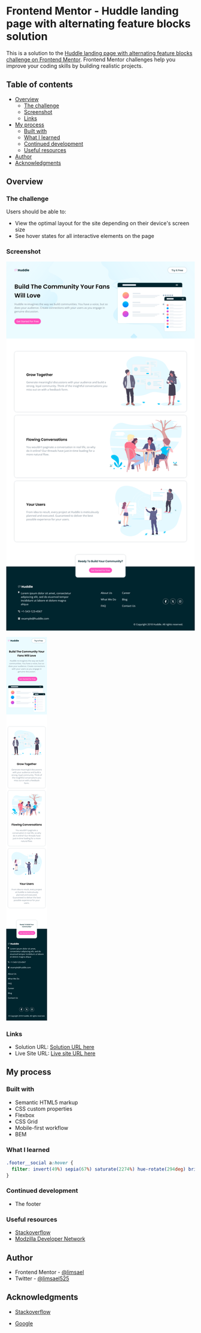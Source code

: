 # Frontend Mentor - Huddle landing page with alternating feature blocks solution

This is a solution to the [Huddle landing page with alternating feature blocks challenge on Frontend Mentor](https://www.frontendmentor.io/challenges/huddle-landing-page-with-alternating-feature-blocks-5ca5f5981e82137ec91a5100). Frontend Mentor challenges help you improve your coding skills by building realistic projects. 

## Table of contents

- [Overview](#overview)
  - [The challenge](#the-challenge)
  - [Screenshot](#screenshot)
  - [Links](#links)
- [My process](#my-process)
  - [Built with](#built-with)
  - [What I learned](#what-i-learned)
  - [Continued development](#continued-development)
  - [Useful resources](#useful-resources)
- [Author](#author)
- [Acknowledgments](#acknowledgments)



## Overview

### The challenge

Users should be able to:

- View the optimal layout for the site depending on their device's screen size
- See hover states for all interactive elements on the page

### Screenshot

![](./images/screenshot.png)


![](./images/screenshot-mobile.png)


### Links

- Solution URL: [Solution URL here](https://your-solution-url.com)
- Live Site URL: [Live site URL here](https://your-live-site-url.com)

## My process

### Built with

- Semantic HTML5 markup
- CSS custom properties
- Flexbox
- CSS Grid
- Mobile-first workflow
- BEM


### What I learned


```css
.footer__social a:hover {
  filter: invert(49%) sepia(67%) saturate(2274%) hue-rotate(294deg) brightness(101%) contrast(102%);
}
```


### Continued development

- The footer 


### Useful resources

- [Stackoverflow](https://www.stackoverflow.com)
- [Modzilla Developer Network](https://developer.mozilla.org/en) 

## Author


- Frontend Mentor - [@limsael](https://www.frontendmentor.io/profile/limsael)
- Twitter - [@limsael525](https://www.twitter.com/limsael525)


## Acknowledgments

- [Stackoverflow](https://stackoverflow.com)

- [Google](https://google.com)